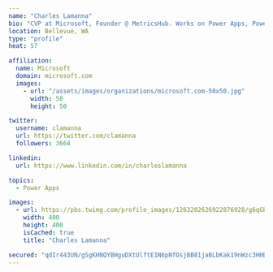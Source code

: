 ```yaml
---
name: "Charles Lamanna"
bio: "CVP at Microsoft, Founder @ MetricsHub. Works on Power Apps, Power Automate, Power Virtual Agent, Common Data Service and Dynamics 365."
location: Bellevue, WA
type: "profile"
heat: 57

affiliation:
  name: Microsoft
  domain: microsoft.com
  images:
    - url: "/assets/images/organizations/microsoft.com-50x50.jpg"
      width: 50
      height: 50

twitter:
  username: clamanna
  url: https://twitter.com/clamanna
  followers: 3664

linkedin:
  url: https://www.linkedin.com/in/charleslamanna

topics:
  - Power Apps

images:
  - url: https://pbs.twimg.com/profile_images/1263202626922876928/g6qGbHZ-_400x400.jpg
    width: 400
    height: 400
    isCached: true
    title: "Charles Lamanna"

secured: "qdIr443UN/gSgKHNQYBHguDXtUlftE1N6pNfOsjBB81jaBLbKak19nWzc3HHBve1JD9H0oTe6E1iLT8uho6JIHZRqjKh+3/uTUceSUSlZE/ViINVBY+BSASIaDS0dX+f3nFkVEjZSASZ7v2d4Sxw3320LKvi3iR6C+2t5EwzRAqfj5ODDDkIZNA1oaeEQvmQDaq/H1j8+6tgRiXwnHqSSF6KMBczx5nUmYk76AD9y+mWSCCLFN5qjQ3tN7iAApfpP3EKxpD5AtGW5Xc/VIKjrXOpBVOIgeSmNENqO6u6v44wKWsrw0Dm0wIuQuvdLDvqqR/e1RPRraZ2xah7v6BszimwlSQ0LflbYS8DsJj4RQDVWWetL2bn47T0c4Lsba0s26T35gQz+4F+w+cDrTsz03LTS33XxFlFPmWUsGomLHA=;6IZOSDanDuvEkISjTJ/5Bw=="
---
```


